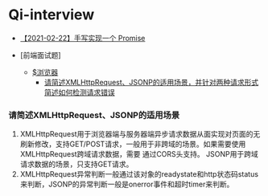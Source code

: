 # Qi-interview

- [【2021-02-22】手写实现一个 Promise](https://github.com/jwchan1996/blog/issues/30)

- [前端面试题]
  - [$浏览器](#)
    - [请简述XMLHttpRequest、JSONP的适用场景，并针对两种请求形式简述如何检测请求错误](#请简述XMLHttpRequest、JSONP的适用场景)
    
    
    

### 请简述XMLHttpRequest、JSONP的适用场景
1. XMLHttpRequest用于浏览器端与服务器端异步请求数据从面实现对页面的无刷新修改，支持GET/POST请求，一般用于非跨域的场景。如果需要使用XMLHttpRequest跨域请求数据，需要 通过CORS头支持。 
  JSONP用于跨域请求数据的场景，只支持GET请求。
2. XMLHttpRequest异常判断一般通过该对象的readystate和http状态码status来判断，JSONP的异常判断一般是onerror事件和超时timer来判断。
    
    
    
    
    
    
    
    
    
    
    
    
    
    
    
    
    
    
    
    
    
    
